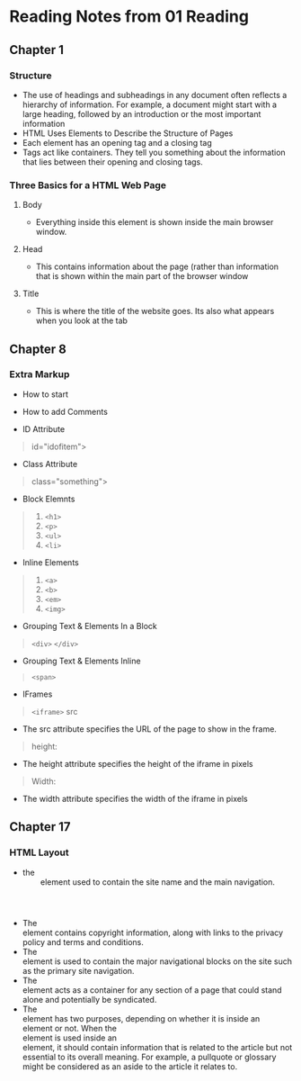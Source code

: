 # Reading Notes from 01 Reading

## Chapter 1

### Structure

* The use of headings and subheadings in any document often reflects a hierarchy of information. For example, a document might start with a large heading, followed by an 
introduction or the most important information
* HTML Uses Elements to Describe the Structure of Pages
* Each element has an opening tag and a closing tag
* Tags act like containers. They tell you something about the information that lies between their opening and closing tags.

### Three Basics for a HTML Web Page

1. Body
   * Everything inside this element is shown inside the main browser window.

2. Head
   * This contains information about the page (rather than information that is shown within the main part of the browser window 

3. Title
   * This is where the title of the website goes. Its also what appears when you look at the tab

## Chapter 8

### Extra Markup

* How to start
> <!DOCTYPE HTML>

* How to add Comments
>  <!--Some Wods -->

* ID Attribute
> id="idofitem">

* Class Attribute
> class="something">

* Block Elemnts
> 1. `<h1>`
> 2. `<p>`
> 3. `<ul>`
> 4. `<li>`

* Inline Elements
> 1. `<a>`
> 2. `<b>`
> 3. `<em>`
> 4. `<img>`

* Grouping Text & Elements In a Block
> `<div>`   `</div>`

* Grouping Text & Elements Inline
> `<span>`

* IFrames
> `<iframe>`
> src
  * The src attribute specifies the URL of the page to show in the frame.
> height:
  * The height attribute specifies the height of the iframe in pixels
> Width:
  * The width attribute specifies the width of the iframe in pixels


## Chapter 17

### HTML Layout

  * the <header> element used to contain the site name and the main navigation. 
  * The <footer> element contains copyright information, along with links to the privacy policy and terms and conditions.
  * The <nav> element is used to contain the major navigational blocks on the site such as the primary site navigation.
  * The <article> element acts as a container for any section of a page that could stand alone and potentially be syndicated.
  * The <aside> element has two purposes, depending on whether it is inside an <article> element or not. When the <aside> element is used inside an <article> element, it should contain information that is related to the article but not essential to its overall meaning. For example, a pullquote or glossary might be considered as an aside to the article it relates to.
    
